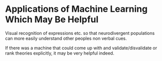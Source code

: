 # Applications of Machine Learning Which May Be Helpful 

Visual recognition of expressions etc. so that neurodivergent populations can more easily understand other peoples non verbal cues.

If there was a machine that could come up with and validate/disvalidate or rank theories explicitly, it may be very helpful indeed.